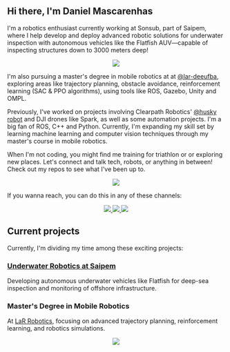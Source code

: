 ## Hi there, I'm Daniel Mascarenhas


I'm a robotics enthusiast currently working at Sonsub, part of Saipem, where I help develop and deploy advanced robotic solutions for underwater inspection with autonomous vehicles like the Flatfish AUV—capable of inspecting structures down to 3000 meters deep!
<p align='center'>
    <img src=https://github.com/user-attachments/assets/1f425097-2ebb-4961-bc1a-1a015c3534ca />
</p>



I'm also pursuing a master's degree in mobile robotics at at [@lar-deeufba](https://github.com/lar-deeufba), exploring areas like trajectory planning, obstacle avoidance, reinforcement learning (SAC & PPO algorithms), using tools like ROS, Gazebo, Unity and OMPL.

Previously, I've worked on projects involving Clearpath Robotics' [@husky robot](https://github.com/husky) and DJI drones like Spark, as well as some automation projects. I'm a big fan of ROS, C++ and Python. Currently, I'm expanding my skill set by learning machine learning and computer vision techniques through my master's course in mobile robotics. 

When I'm not coding, you might find me training for triathlon or or exploring new places. 
Let's connect and talk tech, robots, or anything in between! 
Check out my repos to see what I've been up to.


<p align='center'>
    <img src=https://github-readme-stats.vercel.app/api/top-langs/?username=ielson&layout=compact&theme=tokyonight />
</p>

If you wanna reach, you can do this in any of these channels:
<p align='center'>
    <a href="https://www.linkedin.com/in/dmascarenhas/">
        <img src="https://img.shields.io/badge/linkedin-%230077B5.svg?&style=for-the-badge&logo=linkedin&logoColor=white" />
    </a>
    <a href="mailto:danmascandrade@gmail.com">
        <img src="https://img.shields.io/badge/Gmail-D14836?style=for-the-badge&logo=gmail&logoColor=white" />        
    </a>
    <a href="https://twitter.com/ielsonz">
        <img src="https://img.shields.io/badge/Twitter-1DA1F2?style=for-the-badge&logo=twitter&logoColor=white" />        
    </a>
</p>

## Current projects

Currently, I'm dividing my time among these exciting projects:

### [Underwater Robotics at Saipem](https://www.saipem.com/en/solutions-energy-transition/robotic-solution) 
Developing autonomous underwater vehicles like Flatfish for deep-sea inspection and monitoring of offshore infrastructure.

### Master's Degree in Mobile Robotics
At [LaR Robotics](https://github.com/lar-deeufba), focusing on advanced trajectory planning, reinforcement learning, and robotics simulations. 


<p align='center' >
    <img src="https://github-profile-summary-cards.vercel.app/api/cards/profile-details?username=ielson&theme=tokyonight" />
</p>

